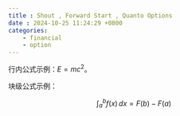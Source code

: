 ```yaml
---  
title : Shout , Forward Start , Quanto Options
date : 2024-10-25 11:24:29 +0800
categories: 
    - financial
    - option
---
```


<script>
  MathJax = {
    tex: {
      inlineMath: [['$', '$'], ['\\(', '\\)']],
      displayMath: [['$$', '$$'], ['\\[', '\\]']]
    }
  };
</script>
<script src="https://cdn.jsdelivr.net/npm/mathjax@3/es5/tex-mml-chtml.js"></script>

行内公式示例：$E=mc^2$。

块级公式示例：

$$
\int_{a}^{b} f(x) \,dx = F(b) - F(a)
$$
